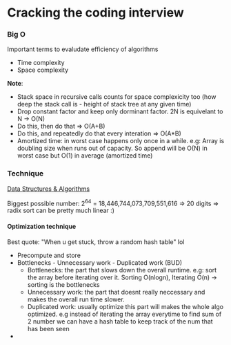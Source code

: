 # Cracking the coding interview

### Big O
Important terms to evaludate efficiency of algorithms
- Time complexity
- Space complexity

**Note**:
- Stack space in recursive calls counts for space complexicity too (how deep the stack call is - height of stack tree at any given time)
- Drop constant factor and keep only dorminant factor. 2N is equivelant to N -> O(N)
- Do this, then do that => O(A+B)
- Do this, and repeatedly do that every interation => O(A*B)
- Amortized time: in worst case happens only once in a while. e.g: Array is doubling size when runs out of capacity. So append will be O(N) in worst case but O(1) in average (amortized time)

### Technique
[Data Structures & Algorithms](../README.md)

Biggest possible number: 2<sup>64</sup> = 18,446,744,073,709,551,616 => 20 digits => radix sort can be pretty much linear :) 

#### Optimization technique
Best quote: "When u get stuck, throw a random hash table" lol
- Precompute and store
- Bottlenecks - Unnecessary work - Duplicated work (BUD)
    - Bottlenecks: the part that slows down the overall runtime. e.g: sort the array before iterating over it. Sorting O(nlogn), Iterating O(n) -> sorting is the bottlenecks
    - Unnecessary work: the part that doesnt really neccessary and makes the overall run time slower.
    - Duplicated work: usually optimize this part will makes the whole algo optimized. e.g instead of iterating the array everytime to find sum of 2 number we can have a hash table to keep track of the num that has been seen
- 

